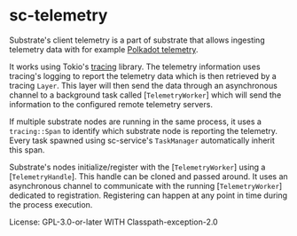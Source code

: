 # sc-telemetry

Substrate's client telemetry is a part of substrate that allows ingesting telemetry data
with for example [Polkadot telemetry](https://github.com/Axia-Tech/substrate-v2-telemetry).

It works using Tokio's [tracing](https://github.com/tokio-rs/tracing/) library. The telemetry
information uses tracing's logging to report the telemetry data which is then retrieved by a
tracing `Layer`. This layer will then send the data through an asynchronous channel to a
background task called [`TelemetryWorker`] which will send the information to the configured
remote telemetry servers.

If multiple substrate nodes are running in the same process, it uses a `tracing::Span` to
identify which substrate node is reporting the telemetry. Every task spawned using sc-service's
`TaskManager` automatically inherit this span.

Substrate's nodes initialize/register with the [`TelemetryWorker`] using a [`TelemetryHandle`].
This handle can be cloned and passed around. It uses an asynchronous channel to communicate with
the running [`TelemetryWorker`] dedicated to registration. Registering can happen at any point
in time during the process execution.

License: GPL-3.0-or-later WITH Classpath-exception-2.0
